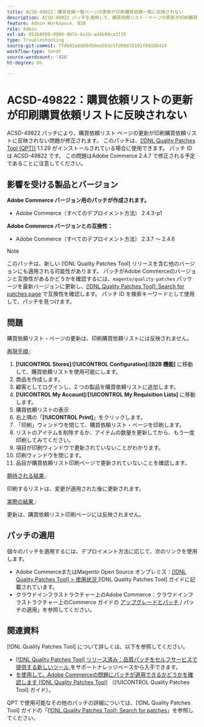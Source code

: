 ```yaml
---
title: ACSD-49822：購買依頼一覧ページの更新が印刷購買依頼一覧に反映されない
description: ACSD-49822 パッチを適用して、購買依頼リスト・ページの更新が印刷購買依頼リストに反映されないAdobe Commerceの問題を修正します。
feature: Admin Workspace, B2B
role: Admin
exl-id: 053b8900-0900-4b7e-ba1b-ad4b88ca3f35
type: Troubleshooting
source-git-commit: 7fdb02a6d89d50ea593c5fd99d78101f89198424
workflow-type: tm+mt
source-wordcount: '428'
ht-degree: 0%

---
```


# ACSD-49822：購買依頼リストの更新が印刷購買依頼リストに反映されない

ACSD-49822 パッチにより、購買依頼リスト ページの更新が印刷購買依頼リストに反映されない問題が修正されます。 このパッチは、[[!DNL Quality Patches Tool (QPT)]](https://experienceleague.adobe.com/ja/docs/commerce-operations/tools/quality-patches-tool/quality-patches-tool-to-self-serve-quality-patches) 1.1.29 がインストールされている場合に使用できます。 パッチ ID は ACSD-49822 です。 この問題はAdobe Commerce 2.4.7 で修正される予定であることに注意してください。

## 影響を受ける製品とバージョン

**Adobe Commerce バージョン用のパッチが作成されます。**

* Adobe Commerce（すべてのデプロイメント方法） 2.4.3-p1

**Adobe Commerce バージョンとの互換性：**

* Adobe Commerce（すべてのデプロイメント方法） 2.3.7 ～ 2.4.6

>[!NOTE]
>
>このパッチは、新しい [!DNL Quality Patches Tool] リリースを含む他のバージョンにも適用される可能性があります。 パッチがAdobe Commerceのバージョンと互換性があるかどうかを確認するには、`magento/quality-patches` パッケージを最新バージョンに更新し、[[!DNL Quality Patches Tool]: Search for patches page](https://experienceleague.adobe.com/tools/commerce-quality-patches/index.html?lang=ja) で互換性を確認します。 パッチ ID を検索キーワードとして使用して、パッチを見つけます。

## 問題

購買依頼リスト・ページの更新は、印刷購買依頼リストには反映されません。

<u> 再現手順 </u>:

1. **[!UICONTROL Stores]**/**[!UICONTROL Configuration]**/**[B2B 機能]** に移動して、購買依頼リストを使用可能にします。
1. 商品を作成します。
1. 顧客としてログインし、2 つの製品を購買依頼リストに追加します。
1. **[!UICONTROL My Account]**/**[!UICONTROL My Requisition Lists]** に移動します。
1. 購買依頼リストの表示
1. 右上隅の「**[!UICONTROL Print]**」をクリックします。
1. 「印刷」ウィンドウを閉じて、購買依頼リスト・ページを印刷します。
1. リストのアイテムを削除するか、アイテムの数量を更新してから、もう一度印刷してみてください。
1. 項目が印刷ウィンドウで更新されていないことがわかります。
1. 印刷ウィンドウを閉じます。
1. 品目が購買依頼リスト印刷ページで更新されていないことを確認します。

<u> 期待される結果 </u>:

印刷するリストは、変更が適用された後に更新されます。

<u> 実際の結果 </u>:

更新は、購買依頼リスト印刷ページには反映されません。

## パッチの適用

個々のパッチを適用するには、デプロイメント方法に応じて、次のリンクを使用します。

* Adobe CommerceまたはMagento Open Source オンプレミス：[[!DNL Quality Patches Tool] > 使用状況 ](/help/tools/quality-patches-tool/usage.md) [!DNL Quality Patches Tool] ガイドに記載されています。
* クラウドインフラストラクチャー上のAdobe Commerce：クラウドインフラストラクチャー上のCommerce ガイドの [ アップグレードとパッチ ](https://experienceleague.adobe.com/docs/commerce-cloud-service/user-guide/develop/upgrade/apply-patches.html?lang=ja)/ パッチの適用」を参照してください。

## 関連資料

[!DNL Quality Patches Tool] について詳しくは、以下を参照してください。

* [[!DNL Quality Patches Tool]  リリース済み：品質パッチをセルフサービスで提供する新しいツール ](https://experienceleague.adobe.com/ja/docs/commerce-operations/tools/quality-patches-tool/quality-patches-tool-to-self-serve-quality-patches) をサポートナレッジベースから入手できます。
* [ を使用して、Adobe Commerceの問題にパッチが適用できるかどうかを確認します  [!DNL Quality Patches Tool]](/help/tools/quality-patches-tool/patches-available-in-qpt/check-patch-for-magento-issue-with-magento-quality-patches.md) （[!UICONTROL Quality Patches Tool] ガイド）。


QPT で使用可能なその他のパッチの詳細については、[!DNL Quality Patches Tool] ガイドの「[[!DNL Quality Patches Tool]: Search for patches](https://experienceleague.adobe.com/tools/commerce-quality-patches/index.html?lang=ja)」を参照してください。
